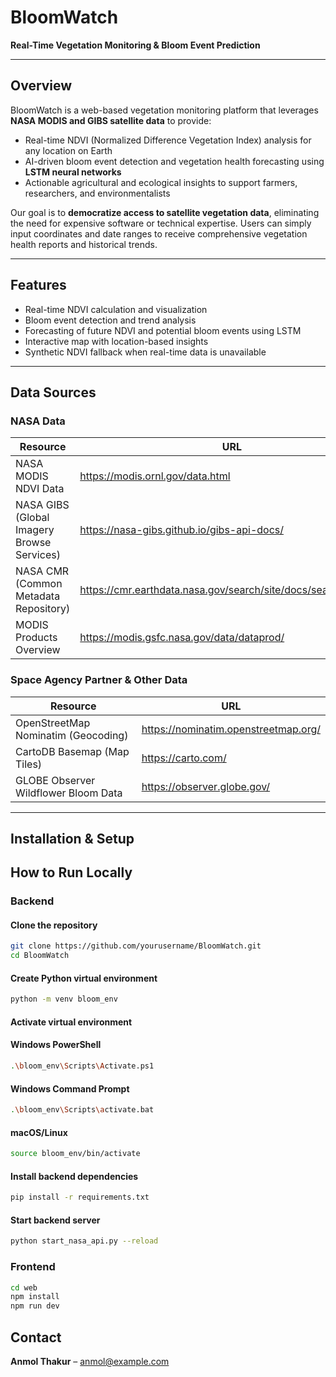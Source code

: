 # BloomWatch

**Real-Time Vegetation Monitoring & Bloom Event Prediction**

---

## Overview

BloomWatch is a web-based vegetation monitoring platform that leverages **NASA MODIS and GIBS satellite data** to provide:

- Real-time NDVI (Normalized Difference Vegetation Index) analysis for any location on Earth  
- AI-driven bloom event detection and vegetation health forecasting using **LSTM neural networks**  
- Actionable agricultural and ecological insights to support farmers, researchers, and environmentalists  

Our goal is to **democratize access to satellite vegetation data**, eliminating the need for expensive software or technical expertise. Users can simply input coordinates and date ranges to receive comprehensive vegetation health reports and historical trends.

---

## Features

- Real-time NDVI calculation and visualization  
- Bloom event detection and trend analysis  
- Forecasting of future NDVI and potential bloom events using LSTM  
- Interactive map with location-based insights  
- Synthetic NDVI fallback when real-time data is unavailable  

---

## Data Sources

### NASA Data

| Resource | URL |
|----------|-----|
| NASA MODIS NDVI Data | https://modis.ornl.gov/data.html |
| NASA GIBS (Global Imagery Browse Services) | https://nasa-gibs.github.io/gibs-api-docs/ |
| NASA CMR (Common Metadata Repository) | https://cmr.earthdata.nasa.gov/search/site/docs/search/api.html |
| MODIS Products Overview | https://modis.gsfc.nasa.gov/data/dataprod/ |

### Space Agency Partner & Other Data

| Resource | URL |
|----------|-----|
| OpenStreetMap Nominatim (Geocoding) | https://nominatim.openstreetmap.org/ |
| CartoDB Basemap (Map Tiles) | https://carto.com/ |
| GLOBE Observer Wildflower Bloom Data | https://observer.globe.gov/ |

---

## Installation & Setup

## How to Run Locally

### Backend

#### Clone the repository
```bash
git clone https://github.com/yourusername/BloomWatch.git
cd BloomWatch
```

#### Create Python virtual environment
```bash
python -m venv bloom_env
```

#### Activate virtual environment

#### Windows PowerShell
```bash
.\bloom_env\Scripts\Activate.ps1
```
#### Windows Command Prompt
```bash
.\bloom_env\Scripts\activate.bat
```
#### macOS/Linux
```bash
source bloom_env/bin/activate
```

#### Install backend dependencies
```bash
pip install -r requirements.txt
```

#### Start backend server
```bash
python start_nasa_api.py --reload
```

### Frontend
```bash
cd web
npm install
npm run dev
```

## Contact

**Anmol Thakur** – anmol@example.com


